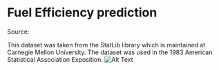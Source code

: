 # Fuel Efficiency prediction

Source:

This dataset was taken from the StatLib library which is maintained at Carnegie Mellon University. The dataset was used in the 1983 American Statistical Association Exposition.
![Alt Text](https://archive.ics.uci.edu/ml/datasets/auto+mpg)
